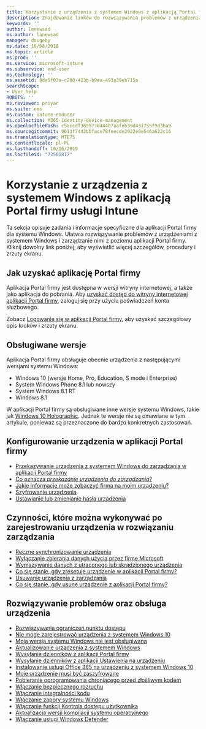 ```yaml
---
title: Korzystanie z urządzenia z systemem Windows z aplikacją Portal firmy usługi Intune | Microsoft Docs
description: Znajdowanie linków do rozwiązywania problemów z urządzeniami z systemem Windows lub zarządzania nimi w aplikacji Portal firmy
keywords: ''
author: lenewsad
ms.author: lanewsad
manager: dougeby
ms.date: 10/08/2018
ms.topic: article
ms.prod: ''
ms.service: microsoft-intune
ms.subservice: end-user
ms.technology: ''
ms.assetid: 0de5f03a-c288-423b-b9ea-493a39eb715a
searchScope:
- User help
ROBOTS: ''
ms.reviewer: priyar
ms.suite: ems
ms.custom: intune-enduser
ms.collection: M365-identity-device-management
ms.openlocfilehash: c5accdf3699770444b7aafeb39d431755f9d3ba9
ms.sourcegitcommit: 9013f7442bbface78feecde2922e8e546a622c16
ms.translationtype: MTE75
ms.contentlocale: pl-PL
ms.lasthandoff: 10/16/2019
ms.locfileid: "72501817"
---
```

# <a name="using-your-windows-device-with-intune-company-portal"></a>Korzystanie z urządzenia z systemem Windows z aplikacją Portal firmy usługi Intune

Ta sekcja opisuje zadania i informacje specyficzne dla aplikacji Portal firmy dla systemu Windows. Ułatwia rozwiązywanie problemów z urządzeniami z systemem Windows i zarządzanie nimi z poziomu aplikacji Portal firmy. Kliknij dowolny link poniżej, aby wyświetlić więcej szczegółów, procedury i zrzuty ekranu.  

## <a name="how-to-get-company-portal"></a>Jak uzyskać aplikację Portal firmy
Aplikacja Portal firmy jest dostępna w wersji witryny internetowej, a także jako aplikacja do pobrania. Aby [uzyskać dostęp do witryny internetowej aplikacji Portal firmy](https://go.microsoft.com/fwlink/?linkid=2010980), zaloguj się przy użyciu poświadczeń konta służbowego.  

Zobacz [Logowanie się w aplikacji Portal firmy](https://docs.microsoft.com/intune-user-help/sign-in-to-the-company-portal), aby uzyskać szczegółowy opis kroków i zrzuty ekranu.

## <a name="supported-versions"></a>Obsługiwane wersje

Aplikacja Portal firmy obsługuje obecnie urządzenia z następującymi wersjami systemu Windows:

* Windows 10 (wersje Home, Pro, Education, S mode i Enterprise)
* System Windows Phone 8.1 lub nowszy
* System Windows 8.1 RT
* Windows 8.1

W aplikacji Portal firmy są obsługiwane inne wersje systemu Windows, takie jak [Windows 10 Holographic](https://www.microsoft.com/hololens). Jednak te wersje nie są omawiane w tym artykule, ponieważ są przeznaczone do bardzo konkretnych zastosowań.

## <a name="set-up-your-device-in-the-company-portal"></a>Konfigurowanie urządzenia w aplikacji Portal firmy
- [Przekazywanie urządzenia z systemem Windows do zarządzania w aplikacji Portal firmy](windows-enrollment-company-portal.md)  
- [Co oznacza *przekazanie urządzenia do zarządzania*?](what-happens-if-you-install-the-company-portal-app-and-enroll-your-device-in-intune-windows.md)
- [Jakie informacje może zobaczyć firma na moim urządzeniu?](what-info-can-your-company-see-when-you-enroll-your-device-in-intune.md)
- [Szyfrowanie urządzenia](encrypt-your-device-windows.md)
- [Ustawianie lub zmienianie hasła urządzenia](set-or-change-your-password-windows.md)

## <a name="things-you-can-do-after-your-device-is-enrolled-in-management"></a>Czynności, które można wykonywać po zarejestrowaniu urządzenia w rozwiązaniu zarządzania
- [Ręczne synchronizowanie urządzenia](sync-your-device-manually-windows.md)
- [Wyłączanie zbierania danych użycia przez firmę Microsoft](turn-off-microsoft-usage-data-collection-windows.md)
- [Wymazywanie danych z utraconego lub skradzionego urządzenia](reset-erase-your-device-cpwebsite.md)
- [Co się stanie, gdy zresetuję urządzenie w aplikacji Portal firmy?](what-happens-if-you-reset-your-device-using-the-company-portal-windows.md)
- [Usuwanie urządzenia z zarządzania](unenroll-your-device-from-intune-windows.md)
- [Co się stanie, gdy usunę urządzenie z aplikacji Portal firmy?](what-happens-if-you-unenroll-your-device-from-intune-windows.md)

## <a name="troubleshoot-and-maintain-your-device"></a>Rozwiązywanie problemów oraz obsługa urządzenia
* [Rozwiązywanie ograniczeń punktu dostępu](resolve-access-point-restrictions.md)
* [Nie mogę zarejestrować urządzenia z systemem Windows 10](troubleshoot-your-windows-10-device-windows.md)
* [Moja wersja systemu Windows nie jest obsługiwana](your-windows-version-isnt-yet-supported.md)
* [Aktualizowanie urządzenia z systemem Windows](you-need-to-update-your-windows-device.md)
* [Wysyłanie dzienników z aplikacji Portal firmy](send-logs-to-your-it-admin-cp-windows.md)
* [Wysyłanie dzienników z aplikacji Ustawienia na urządzeniu](send-logs-to-your-it-admin-settings-windows.md)
* [Instalowanie usługi Office 365 na urządzeniu z systemem Windows 10](install-office-windows.md)
* [Moje urządzenie musi być zaszyfrowane](you-need-to-enable-windows-encryption.md)
* [Pobieranie oprogramowania chroniącego przed złośliwym kodem](your-device-needs-antimalware-software.md)
* [Włączanie bezpiecznego rozruchu](you-need-to-enable-secure-boot-windows.md)
* [Włączanie integralności kodu](you-need-to-enable-code-integrity.md)
* [Włączanie zapory systemu Windows](you-need-to-enable-defender-firewall-windows.md)
* [Włączanie funkcji Kontrola dostępu użytkownika](you-need-to-enable-uac-windows.md)
* [Aktualizacja wersji kompilacji systemu operacyjnego](you-need-to-update-os-build-version-windows.md)
* [Włączanie usługi Windows Defender](turn-on-defender-windows.md)
